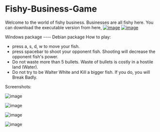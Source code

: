 # Fishy-Business-Game
Welcome to the world of fishy business. Businesses are all fishy here. You can download the executable version from here,
[![image](https://github.com/user-attachments/assets/454d2240-675c-4772-8167-45874c413a5b)](google.com)
[![image](https://github.com/user-attachments/assets/1dae1234-d032-48c6-b27e-bc639ddfac96)](google.com)

Windows package ---- Debian package
How to play:
 - press a, s, d, w to move your fish.
 - press spacebar to shoot your opponent fish. Shooting will decrease the opponent fish's power.
 - Do not waste more than 5 bullets. Waste of bullets is costly in a hostile land (Water).
 - Do not try to be Walter White and Kill a bigger fish. If you do, you will Break Badly.

Screenshots:


![image](https://github.com/user-attachments/assets/25fec89f-3367-4b49-afd2-0e8381557237)

![image](https://github.com/user-attachments/assets/f76979cb-4bc6-4784-97e2-e0445c34f31c)

![image](https://github.com/user-attachments/assets/d102def5-1499-44c9-9645-cc85fa5c1104)

![image](https://github.com/user-attachments/assets/5df51d28-0500-4821-a79f-fddd32ddb611)
